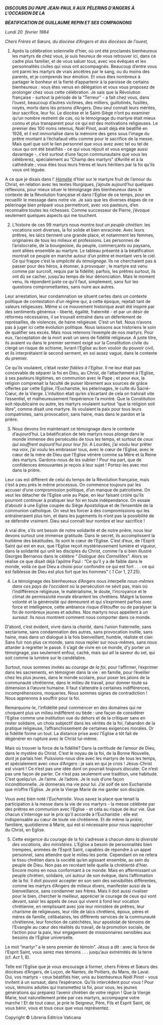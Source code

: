 ***DISCOURS DU PAPE JEAN-PAUL II*** ***AUX*** ***PÈLERINS D'ANGERS*** ***À L'OCCASION DE LA***

***BÉATIFICATION DE GUILLAUME REPIN ET SES COMPAGNONS***

*Lundi 20  février 1984*

*Chers Frères et Sœurs, du diocèse d’Angers et des diocèses de l’ouest,*

1. Après la célébration  solennelle d’hier, où ont été proclamés bienheureux les martyrs de chez vous, je suis heureux de vous retrouver ici, dans ce cadre plus familier, et de vous saluer tous, avec vos évêques et les personnalités civiles qui vous ont accompagnés. Beaucoup d’entre vous ont parmi les martyrs de vrais ancêtres par le sang, ou du moins des parents, et je comprends leur émotion. Et vous êtes nombreux à partager le bonheur et la fierté d’appartenir à la paroisse de certains bienheureux : vous êtes venus en délégation et vous vous proposez de prolonger chez vous cette célébration. Je sais que la Révolution française - surtout la période de la “Terreur” - a fait chez vous, dans l’ouest, beaucoup d’autres victimes, des milliers, guillotinés, fusillés, noyés, morts dans les prisons d’Angers. Dieu seul connaît leurs mérites, leur sacrifice, leur foi. Le diocèse et le Saint-Siège n’ont pu examiner qu’un nombre restreint de cas, où le témoignage du martyre était mieux connu et plus transparent pour ce qui est des motivations religieuses. Le premier des 100 noms retenus, Noël Pinot, avait déjà été béatifié en 1926, et il est immortalisé dans la mémoire des gens sous l’image du prêtre montant à l’échafaud vêtu comme pour le sacrifice de la messe. Mais quel que soit le lien personnel que vous avez avec tel ou tel de ceux qui ont été béatifiés - ce qui vous réjouit et vous engage aussi davantage -, c’est surtout d’une façon communautaire que vous les célébrerez, spécialement au “Champ des martyrs” d’Avrillé et à la cathédrale ; vous êtes tous leurs frères et leurs héritiers par la foi qu’ils vous ont léguée.

A ce que je disais dans l’ *[Homélie](/content/john-paul-ii/fr/homilies/1984/documents/hf_jp-ii_hom_19840219_beatificazione-repin-mazzucconi.html)* d’hier sur le martyre fruit de l’amour du Christ, en relation avec les textes liturgiques, j’ajoute aujourd’hui quelques réflexions, pour mieux situer le témoignage des bienheureux dans le contexte de la Révolution française et dans l’Eglise de ce temps, pour en recueillir le message dans notre vie. Je sais que les diverses étapes de ce pèlerinage bien préparé vous permettront, avec vos pasteurs, d’en reconnaître toutes les richesses. Comme successeur de Pierre, j’évoque seulement quelques aspects qui me touchent.

2. L’histoire de ces 99 martyrs nous montre *tout un peuple chrétien*: les vocations sont diverses, la foi solide et bien enracinée. Avec leurs prêtres, les laïcs tiennent une grande place, et notamment les femmes, originaires de tous les milieux et professions. Les personnes de l’aristocratie, de la bourgeoisie, du peuple, commerçants ou paysans, sont allées ensemble au martyre. Le tableau présenté à la béatification montrait ce peuple en marche autour d’un prêtre et montant vers le ciel. Ce qui frappe c’est la *simplicité du témoignage*. Ils ne cherchaient pas à passer pour des héros, à étonner, à provoquer ; le martyre est venu comme par surcroît, requis par la fidélité; parfois, les prêtres surtout, ils ont dû se cacher, jusqu’au temps de leur dénonciation. Mais le moment venu, ils répondent juste ce qu’il faut, simplement, sans fuir les questions compromettantes, sans nuire aux autres.

Leur arrestation, leur condamnation se situent certes dans un contexte politique de contestation d’un régime qui, à cette époque, rejetait tant de valeurs religieuses. Même si ce mouvement historique avait été inspiré par des sentiments généreux - liberté, égalité, fraternité - et par un désir de réformes nécessaires, il se trouvait entraîné dans un déferlement de représailles, de violences, de haine religieuse. C’est un fait. Nous n’avons pas à juger ici cette évolution politique. Nous laissons aux historiens le soin de qualifier ses excès. Mais nous retenons l’exemple de nos martyrs. Pour eux, l’acceptation de la mort avait un sens de fidélité religieuse. A juste titre, ils avaient vu dans le premier serment exigé sur la Constitution civile du clergé un risque de schisme, livrant l’Eglise au bon vouloir du pouvoir civil, et ils interprétaient le second serment, en soi assez vague, dans le contexte du premier.

Ce qu’ils voulaient, c’était *rester fidèles à l’Eglise*. Il ne leur était pas concevable de séparer la foi en Dieu, au Christ, de l’attachement à l’Eglise, à ses pasteurs légitimes, en communion avec le Pape ; et pour eux, la religion comprenait la faculté de puiser librement aux sources de grâce offertes par cette Eglise, l’Eucharistie, les pèlerinages, le culte du Sacré-Cœur, de la Vierge. L’intuition était qu’en s’écartant de cela on trahirait vite l’essentiel, et malheureusement l’expérience l’a montré. Que la Constitution soit républicaine ou autre, les martyrs voulaient surtout “que la religion soit libre”, comme disait une martyre. Ils voulaient la paix pour tous leurs compatriotes, sans provocation, sans haine, mais dans le pardon et la prière.

3. Nous devons lire maintenant ce témoignage dans le contexte d’aujourd’hui. La béatification de tels martyrs nous plonge dans le monde immense des persécutés de tous les temps, et surtout de *ceux qui souffrent aujourd’hui pour leur foi*. A Lourdes, j’ai voulu leur prêter ma voix, j’ai voulu les embrasser tous, avec le cœur de l’Eglise, avec le cœur de la mère de Dieu que l’Eglise vénère comme sa Mère et la Reine des martyrs. Gardons-nous de les oublier ! Pour ma part, que de confidences émouvantes je reçois à leur sujet ! Portez-les avec moi dans la prière.

Leur cas est différent de celui du temps de la Révolution française, mais c’est à peu près le même processus. On commence toujours par les accuser d’une compromission politique, d’un manque de patriotisme. On veut les détacher de l’Eglise unie au Pape, en leur faisant croire qu’ils pourront continuer à pratiquer leur foi en toute indépendance. On essaie d’aboutir à une Eglise coupée du Siège Apostolique et de l’ensemble de la communion catholique. On veut les forcer à des compromissions qui les entraîneraient plus loin, et dans les jugements ils n’ont pas la possibilité de se défendre vraiment. Dieu seul connaît leur nombre et leur sacrifice !

A vrai dire, s’ils ont besoin de notre solidarité et de notre prière, nous leur devons surtout une immense gratitude. Dans le secret, ils accomplissent la huitième des béatitudes. Ils sont le cœur de l’Eglise. C’est d’eux, de l’Esprit Saint qui est en eux, que l’Eglise reçoit mystérieusement lumière et vigueur, dans la solidarité qui unit les disciples du Christ, comme l’a si bien illustré Georges Bernanos dans le célèbre “ *Dialogue des Carmélites*”. Alors se réalise ce que disait déjà l’apôtre Paul : “Ce qu’il y a de faible dans le monde, voilà ce que Dieu a choisi pour confondre ce qui est fort . . . ce qui est faiblesse de Dieu est plus fort que les hommes” ( *1 Cor* 1, 27.25).

4. Le témoignage des bienheureux d’Angers nous interpelle *nous-mêmes dans ces pays de l’occident* où la persécution ne sévit pas, mais où l’indifférence religieuse, le matérialisme, le doute, l’incroyance et le climat de permissivité morale ébranlent les chrétiens. Malgré la bonne volonté et la générosité qui demeurent et qui s’expriment parfois avec force et intelligence, cette ambiance risque d’étouffer ou de paralyser la foi de nombreux jeunes et adultes. Nos martyrs nous appellent à *un sursaut*. Ils nous montrent comment nous comporter dans ce monde.

D’abord, c’est évident, vivre dans la *charité*, dans l’union fraternelle, sans sectarisme, sans condamnation des autres, sans provocation inutile, sans haine, mais dans un dialogue à la fois bienveillant, humble, réaliste et clair. Sans fuir non plus ce monde, sans nous replier sur nous-mêmes, sans nous attarder à regretter le passé. Il s’agit de vivre en ce monde, d’y porter un témoignage, pas seulement enfoui, caché, mais qui ait la saveur du sel, qui soit comme la lumière sur le candélabre.

Surtout, nous sommes invités au *courage de la foi*, pour l’affirmer, l’exprimer dans les sacrements, en témoigner dans la vie : en famille, pour l’éveiller chez les plus jeunes, dans le monde scolaire, pour poser les jalons de la communauté chrétienne, dans le milieu de travail, pour donner toute sa dimension à l’œuvre humaine. Il faut s’attendre à certaines indifférences, incompréhensions, moqueries. Nous sommes signes de contradiction ! Nous apprenons à souffrir pour la foi.

Remarquons-le, l’infidélité peut commencer en des domaines qui ne choquent plus un milieu indifférent ou tiède : une façon de considérer l’Eglise comme une institution vue du dehors et de la critiquer sans en rester solidaire, un choix subjectif dans les vérités de la foi, l’abandon de la pratique religieuse, l’affranchissement de certaines exigences morales. Or la fidélité forme un tout. La distance prise avec l’Eglise a tôt fait de dégénérer en rupture avec le Christ lui-même.

Mais où trouver la force de la fidélité? Dans la certitude de l’amour de Dieu, dans le mystère du Christ. C’est le noyau de la foi, de la Bonne Nouvelle, dont je parlais hier. Puissions-nous dire avec les martyrs de tous les temps, et spécialement avec ceux d’Angers : je sais en qui je crois ! Jésus-Christ est vivant ! Ce n’est pas une idée dont on pourrait toujours discuter. Ce n’est pas une façon de parler. Ce n’est pas seulement une tradition, une habitude. C’est quelqu’un. Je l’aime. Je l’adore. Je le suis d’une façon inconditionnelle. Je donnerais ma vie pour lui. J’ai soif de son Eucharistie que m’offre l’Eglise. Je prie la Vierge Marie de me garder son disciple.

Vous avez bien noté *l’Eucharistie*. Vous savez la place que tenait la participation à la messe dans la vie de vos martyrs - la messe célébrée par des prêtres en communion avec l’Eglise - et cela au risque de leur vie. Que chacun s’interroge sur le prix qu’il accorde à l’Eucharistie : elle est indispensable au cœur de toute vie chrétienne. Et de même la *prière*, familière, quotidienne à Marie, qui est si nécessaire pour nous rapprocher du Christ, en Eglise.

5. Cette exigence du courage de la foi s’adresse à chacun *dans la diversité des vocations, des ministères*. L’Eglise a besoin de personnalités bien trempées, animées de l’Esprit Saint, capables de répondre à un appel personnel, sans attendre que le milieu les porte. Cependant on ne refera le tissu chrétien dans la société qu’en agissant ensemble, au sein du peuple de Dieu. Non pas en recréant telle quelle la chrétienté d’hier. Encore moins en nous conformant à ce monde. Mais en affermissant un peuple chrétien, solidaire, uni autour de son évêque, dans l’affirmation de la foi. Il doit pouvoir accepter en son sein des sensibilités différentes, comme les martyrs d’Angers de milieux divers, manifester aussi de la bienveillance, sans condamner ses frères. Mais il doit aussi rivaliser pour le bien, chercher le meilleur, apprécier le courage de ceux qui vont devant, saisir les appels de ceux qui vivent à fond leur vocation chrétienne, en remplissant avec joie leur ministère de prêtres, leur charisme de religieuses, leur rôle de laïcs chrétiens, époux, pères et mères de famille, célibataires, les différents services de la communauté chrétienne, leur fonction de catéchètes, leur apostolat de témoins de l’Evangile au cœur des réalités du travail, de la promotion sociale, de l’action pour la paix, leur engagement de missionnaires sensibles aux besoins de l’Eglise universelle.

Le mot “martyr” a le sens premier de témoin”. Jésus a dit : avec la force de l’Esprit Saint, vous serez mes témoins . . . jusqu’aux extrémités de la terre (cf. *Act* 1, 8).

Telle est l’Eglise que je vous encourage à former, chers Frères et Sœurs des diocèses d’Angers, de Luçon, de Nantes, de Poitiers, du Mans, de Laval. Oui, vos martyrs - ceux béatifiés hier, unis au bienheureux Noël Pinot - vous invitent à un sursaut, dans l’espérance. Qu’ils intercèdent pour vous ! Pour vous, témoins adultes qui transmettez la foi, pour vous, les jeunes générations qui préparez l’avenir chrétien de votre région ! Que la Vierge Marie, tout naturellement priée par ces martyrs, accompagne votre marche ! Et de tout cœur, je prie le Seigneur, Père, Fils et Esprit Saint, de vous bénir, vous et tous ceux que vous représentez.

Copyright © Libreria Editrice Vaticana
